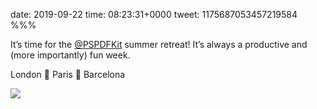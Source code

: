 date: 2019-09-22
time: 08:23:31+0000
tweet: 1175687053457219584
%%%

It’s time for the [@PSPDFKit](https://twitter.com/PSPDFKit) summer retreat! It’s always a productive and (more importantly) fun week.

London 🚆 Paris 🚆 Barcelona

![](EFDhHPRWkAE5ySP.jpg)
